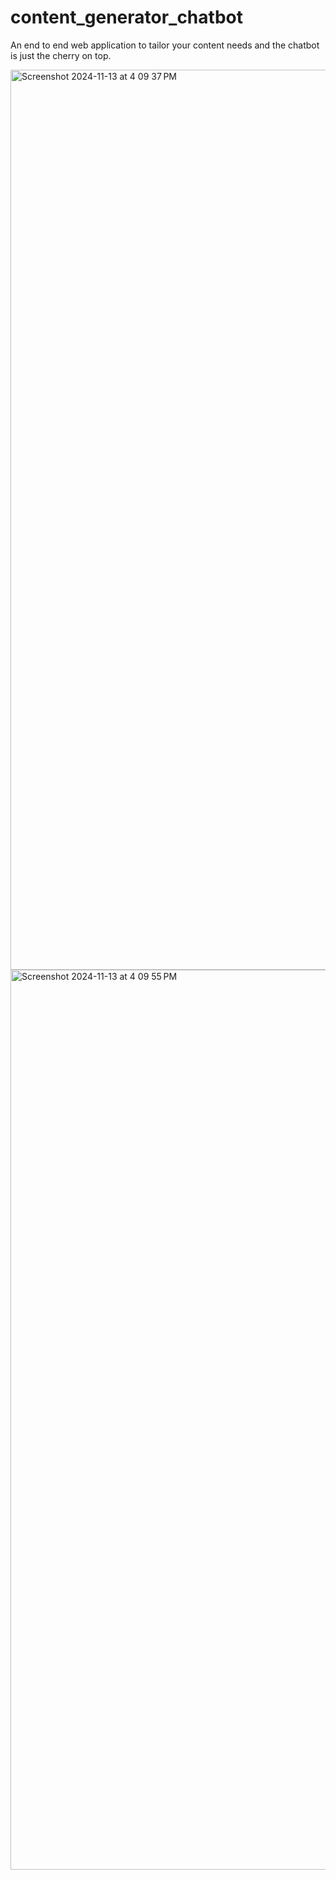 # content_generator_chatbot
An end to end web application to tailor your content needs and the chatbot is just the cherry on top. 

<img width="1440" alt="Screenshot 2024-11-13 at 4 09 37 PM" src="https://github.com/user-attachments/assets/56dc6b56-4557-4808-8fcd-f14a980dd7e0">

<img width="1440" alt="Screenshot 2024-11-13 at 4 09 55 PM" src="https://github.com/user-attachments/assets/4e3ad24a-18c7-49ba-8a0e-37f3f4dddb33">
